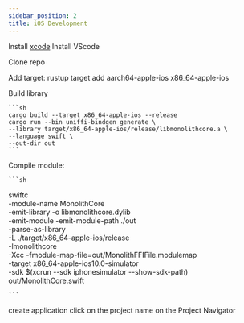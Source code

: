 ```yaml
---
sidebar_position: 2
title: iOS Development
---
```


Install [xcode](https://developer.apple.com/xcode/)
Install VScode

Clone repo

Add target:
    rustup target add aarch64-apple-ios x86_64-apple-ios

Build library

    ```sh
    cargo build --target x86_64-apple-ios --release
    cargo run --bin uniffi-bindgen generate \
    --library target/x86_64-apple-ios/release/libmonolithcore.a \
    --language swift \
    --out-dir out
    ```

Compile module:

    ```sh
swiftc \
    -module-name MonolithCore \
    -emit-library -o libmonolithcore.dylib \
    -emit-module -emit-module-path ./out \
    -parse-as-library \
    -L ./target/x86_64-apple-ios/release \
    -lmonolithcore \
    -Xcc -fmodule-map-file=out/MonolithFFIFile.modulemap \
    -target x86_64-apple-ios10.0-simulator \
    -sdk $(xcrun --sdk iphonesimulator --show-sdk-path) \
    out/MonolithCore.swift

    ```

create application
click on the project name on the  Project Navigator

